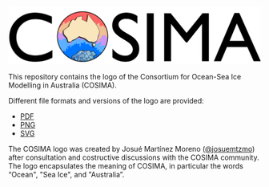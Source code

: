 <img src="png/logo_word.png" width="800"/>

This repository contains the logo of the Consortium for Ocean-Sea Ice Modelling in Australia (COSIMA).

Different file formats and versions of the logo are provided:

- [PDF](https://github.com/COSIMA/logo/tree/master/pdf)
- [PNG](https://github.com/COSIMA/logo/tree/master/png)
- [SVG](https://github.com/COSIMA/logo/tree/master/svg)

The COSIMA logo was created by Josué Martínez Moreno ([@josuemtzmo](https://github.com/josuemtzmo)) after consultation and costructive discussions with the COSIMA community. The logo encapsulates the meaning of COSIMA, in particular the words “Ocean", "Sea Ice", and "Australia”.
